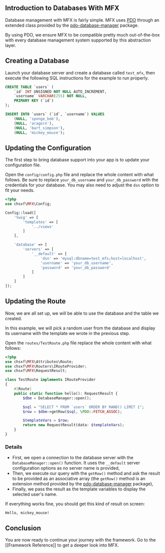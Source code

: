 ## Introduction to Databases With MFX

Database management with MFX is fairly simple. MFX uses [PDO](https://www.php.net/manual/en/book.pdo.php) through an extended class provided by the [pdo-database-manager](https://github.com/chsxf/pdo-database-manager) package.

By using PDO, we ensure MFX to be compatible pretty much out-of-the-box with every database management system supported by this abstraction layer.

## Creating a Database

Launch your database server and create a database called `test_mfx`, then execute the following SQL instructions for the example to run properly.

```sql
CREATE TABLE `users` (
    `id` INT UNSIGNED NOT NULL AUTO_INCREMENT,
    `username` VARCHAR(255) NOT NULL,
    PRIMARY KEY (`id`)
);

INSERT INTO `users` (`id`, `username`) VALUES
    (NULL, 'sponge_bob'),
    (NULL, 'aragorn'),
    (NULL, 'bart_simpson'),
    (NULL, 'mickey_mouse');
```

## Updating the Configuration

The first step to bring database support into your app is to update your configuration file.

Open the `config/config.php` file and replace the whole content with what follows. Be sure to replace `your_db_username` and `your_db_password` with the credentials for your database. You may also need to adjust the `dsn` option to fit your needs.

```php
<?php
use chsxf\MFX\Config;

Config::load([
    'twig' => [
        'templates' => [
            '../views'
        ]
    ],

    'database' => [
        'servers' => [
            '__default' => [
                'dsn' => 'mysql:dbname=test_mfx;host=localhost',
                'username' => 'your_db_username',
                'password' => 'your_db_password'
            ]
        ]
    ]
]);
```

## Updating the Route

Now, we are all set up, we will be able to use the database and the table we created.

In this example, we will pick a random user from the database and display its username with the template we wrote in the previous step.

Open the `routes/TestRoute.php` file replace the whole content with what follows:

```php
<?php
use chsxf\MFX\Attributes\Route;
use chsxf\MFX\Routers\IRouteProvider;
use chsxf\MFX\RequestResult;

class TestRoute implements IRouteProvider
{
    #[Route]
    public static function hello(): RequestResult {
        $dbm = DatabaseManager::open();

        $sql = "SELECT * FROM `users` ORDER BY RAND() LIMIT 1";
        $row = $dbm->getRow($sql, \PDO::FETCH_ASSOC);

        $templateVars = $row;
        return new RequestResult(data: $templateVars);
    }
}
```

### Details

- First, we open a connection to the database server with the `DatabaseManager::open()` function. It uses the `__default` server configuration options as no server name is provided,
- Then, we execute our query with the `getRow()` method and ask the result to be provided as an associative array (the `getRow()` method is an extension method provided by the [pdo-database-manager](https://packagist.org/packages/chsxf/pdo-database-manager) package),
- Finally, we pass the result as the template variables to display the selected user's name.

If everything works fine, you should get this kind of result on screen:

```
Hello, mickey_mouse!
```

## Conclusion

You are now ready to continue your journey with the framework. Go to the [[Framework Reference]] to get a deeper look into MFX.
